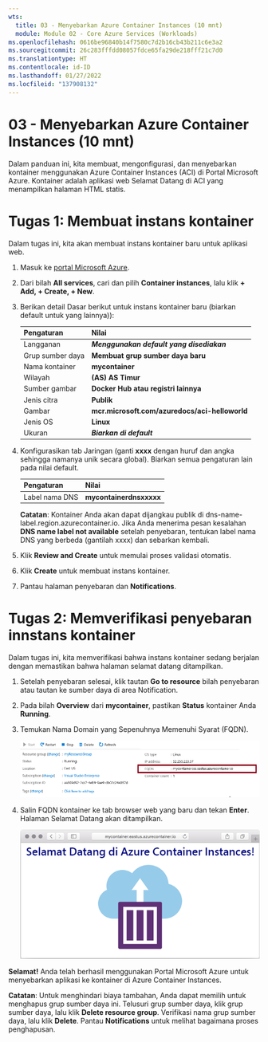 ```yaml
---
wts:
  title: 03 - Menyebarkan Azure Container Instances (10 mnt)
  module: Module 02 - Core Azure Services (Workloads)
ms.openlocfilehash: 0616be96840b14f7580c7d2b16cb43b211c6e3a2
ms.sourcegitcommit: 26c283fffdd08057fdce65fa29de218fff21c7d0
ms.translationtype: HT
ms.contentlocale: id-ID
ms.lasthandoff: 01/27/2022
ms.locfileid: "137908132"
---
```

# <a name="03---deploy-azure-container-instances-10-min"></a>03 - Menyebarkan Azure Container Instances (10 mnt)

Dalam panduan ini, kita membuat, mengonfigurasi, dan menyebarkan kontainer menggunakan Azure Container Instances (ACI) di Portal Microsoft Azure. Kontainer adalah aplikasi web Selamat Datang di ACI yang menampilkan halaman HTML statis. 

# <a name="task-1-create-a-container-instance"></a>Tugas 1: Membuat instans kontainer 

Dalam tugas ini, kita akan membuat instans kontainer baru untuk aplikasi web.  

1. Masuk ke [portal Microsoft Azure](https://portal.azure.com).

2. Dari bilah **All services**, cari dan pilih **Container instances**, lalu klik **+ Add, + Create, + New**. 

3. Berikan detail Dasar berikut untuk instans kontainer baru (biarkan default untuk yang lainnya)): 

    | Pengaturan| Nilai|
    |----|----|
    | Langganan | ***Menggunakan default yang disediakan*** |
    | Grup sumber daya | **Membuat grup sumber daya baru** |
    | Nama kontainer| **mycontainer**|
    | Wilayah | **(AS) AS Timur** |
    | Sumber gambar| **Docker Hub atau registri lainnya**|
    | Jenis citra| **Publik**|
    | Gambar| **mcr.microsoft.com/azuredocs/aci-helloworld**|
    | Jenis OS| **Linux** |
    | Ukuran| ***Biarkan di default***|


4. Konfigurasikan tab Jaringan (ganti **xxxx** dengan huruf dan angka sehingga namanya unik secara global). Biarkan semua pengaturan lain pada nilai default.

    | Pengaturan| Nilai|
    |--|--|
    | Label nama DNS| **mycontainerdnsxxxxx** |

    
    **Catatan**: Kontainer Anda akan dapat dijangkau publik di dns-name-label.region.azurecontainer.io. Jika Anda menerima pesan kesalahan **DNS name label not available** setelah penyebaran, tentukan label nama DNS yang berbeda (gantilah xxxx) dan sebarkan kembali. 

5. Klik **Review and Create** untuk memulai proses validasi otomatis.

6. Klik **Create** untuk membuat instans kontainer. 

7. Pantau halaman penyebaran dan **Notifications**. 


# <a name="task-2-verify-deployment-of-the-container-instance"></a>Tugas 2: Memverifikasi penyebaran innstans kontainer

Dalam tugas ini, kita memverifikasi bahwa instans kontainer sedang berjalan dengan memastikan bahwa halaman selamat datang ditampilkan.

1. Setelah penyebaran selesai, klik tautan **Go to resource** bilah penyebaran atau tautan ke sumber daya di area Notification.

2. Pada bilah **Overview** dari **mycontainer**, pastikan **Status** kontainer Anda **Running**. 

3. Temukan Nama Domain yang Sepenuhnya Memenuhi Syarat (FQDN).

    ![Cuplikan layar dari panel gambaran umum untuk kokntainer yang baru dibuat di portal Microsoft Azure, dengan FQDN yang disorot. ](../images/0202.png)

2. Salin FQDN kontainer ke tab browser web yang baru dan tekan **Enter**. Halaman Selamat Datang akan ditampilkan. 

    ![Cuplikan layar pesan selamat datang ACI yang ditampilkan di browser web.](../images/0203.png)


**Selamat!** Anda telah berhasil menggunakan Portal Microsoft Azure untuk menyebarkan aplikasi ke kontainer di Azure Container Instances.

**Catatan**: Untuk menghindari biaya tambahan, Anda dapat memilih untuk menghapus grup sumber daya ini. Telusuri grup sumber daya, klik grup sumber daya, lalu klik **Delete resource group**. Verifikasi nama grup sumber daya, lalu klik **Delete**. Pantau **Notifications** untuk melihat bagaimana proses penghapusan.
